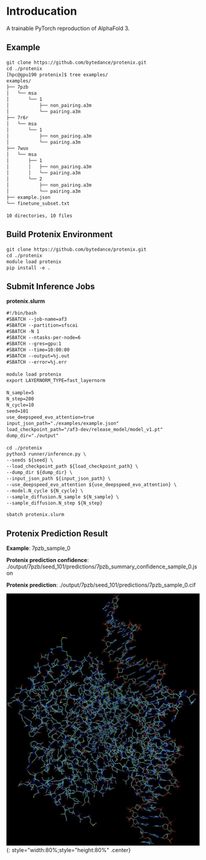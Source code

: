 # Introducation

A trainable PyTorch reproduction of AlphaFold 3.

## Example
```
git clone https://github.com/bytedance/protenix.git 
cd ./protenix
[hpc@gpu190 protenix]$ tree examples/
examples/
├── 7pzb
│   └── msa
│       └── 1
│           ├── non_pairing.a3m
│           └── pairing.a3m
├── 7r6r
│   └── msa
│       └── 1
│           ├── non_pairing.a3m
│           └── pairing.a3m
├── 7wux
│   └── msa
│       ├── 1
│       │   ├── non_pairing.a3m
│       │   └── pairing.a3m
│       └── 2
│           ├── non_pairing.a3m
│           └── pairing.a3m
├── example.json
└── finetune_subset.txt

10 directories, 10 files
```

## Build Protenix Environment
```
git clone https://github.com/bytedance/protenix.git 
cd ./protenix
module load protenix
pip install -e .
```

## Submit Inference Jobs

**protenix.slurm**
```
#!/bin/bash
#SBATCH --job-name=af3
#SBATCH --partition=sfscai
#SBATCH -N 1
#SBATCH --ntasks-per-node=6
#SBATCH --gres=gpu:1
#SBATCH --time=10:00:00
#SBATCH --output=%j.out
#SBATCH --error=%j.err

module load protenix
export LAYERNORM_TYPE=fast_layernorm

N_sample=5
N_step=200
N_cycle=10
seed=101
use_deepspeed_evo_attention=true
input_json_path="./examples/example.json"
load_checkpoint_path="/af3-dev/release_model/model_v1.pt"
dump_dir="./output"

cd ./protenix
python3 runner/inference.py \
--seeds ${seed} \
--load_checkpoint_path ${load_checkpoint_path} \
--dump_dir ${dump_dir} \
--input_json_path ${input_json_path} \
--use_deepspeed_evo_attention ${use_deepspeed_evo_attention} \
--model.N_cycle ${N_cycle} \
--sample_diffusion.N_sample ${N_sample} \
--sample_diffusion.N_step ${N_step}
```


```
sbatch protenix.slurm
```

## Protenix Prediction Result

**Example**: 7pzb_sample_0

**Protenix prediction confidence**: ./output/7pzb/seed_101/predictions/7pzb_summary_confidence_sample_0.json

**Protenix prediction**: ./output/7pzb/seed_101/predictions/7pzb_sample_0.cif 

![](figures/ondemand-7bzb_sample_0.png){: style="width:80%;style="height:80%" .center}
